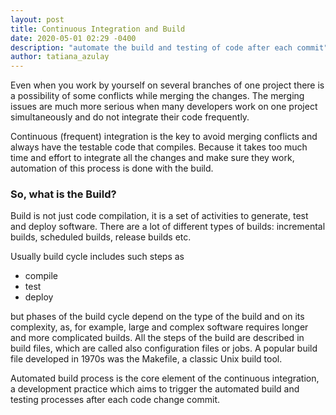 ```yaml
---
layout: post
title: Continuous Integration and Build 
date: 2020-05-01 02:29 -0400
description: "automate the build and testing of code after each commit"
author: tatiana_azulay
---
```

<p>Even when you work by yourself on several branches of one project there is a possibility of some conflicts while merging the changes. The merging issues are much more serious when many developers work on one project simultaneously and do not integrate their code frequently.</p>
<p>Continuous (frequent) integration is the key to avoid merging conflicts and always have the testable code that compiles. Because it takes too much time and effort to integrate all the changes and make sure they work, automation of this process is done with the build.</p>
<h3>So, what is the Build?</h3>
<p>Build is not just code compilation, it is a set of activities to generate, test and deploy software. There are a lot of different types of builds: incremental builds, scheduled builds, release builds etc.<p>
<p>Usually build cycle includes such steps as </p>
<ul><li>compile</li>
<li>test</li>
<li>deploy</li>
</ul>
<p>but phases of the build cycle depend on the type of the build and on its complexity, as, for example, large and complex software requires longer and more complicated builds. All the steps of the build are described in build files, which are called also configuration files or jobs. A popular build file developed in 1970s was the Makefile, a classic Unix build tool.</p>

<p>Automated build process is the core element of the continuous integration, a development practice which aims to trigger the automated build and testing processes after each code change commit.</p>


